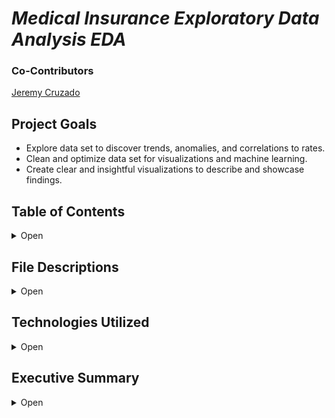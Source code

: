 

# *Medical Insurance Exploratory Data Analysis EDA*

### Co-Contributors
<a href = "https://github.com/AlignedMind/DataScience-Portfolio" >Jeremy Cruzado</a>

## Project Goals 

- Explore data set to discover trends, anomalies, and correlations to rates.
- Clean and optimize data set for visualizations and machine learning.
- Create clear and insightful visualizations to describe and showcase findings.



## Table of Contents

<details>
    <summary>Open</summary>

        1. File Descriptions
        2. Technologies Used
        3. Executive Summary

</details>

## File Descriptions

<details>
    <summary>Open</summary>

- insurance.csv: data pre-clean
- Medical Insurance Project.ipynb: Jupyter Notebook on data analysis

</details>

## Technologies Utilized

<details>
    <summary>Open</summary>

        1. Python3
        2. Pandas
        3. Matplotlib
        4. Seaborn
        5. Sci-py
        6. Numpy
        7. sci-kit learn
</details>

 ## Executive Summary


<details>
    <summary>Open</summary>
    <h3>Data Cleaning</h3>
    <h4>Primary Goal</h4>
    <p>The goals I set out for in this project was to collaborate with data scientist, Jeremy Cruzado on a portfolio piece that showcases a range of our knowledge and ability. Futhermore I set out to create value for those who are interested in investing into medical insurance, helping them understand the variables and features that contribute to the pricing model. This is a high level overview and not specific to one company or a one solution that speaks for all companies. </p>
  

### Library Imports
<details>
    <summary>Part 1</summary>
    <h3>Importing required libraries and loading into dataframe</h3>
    <p>The required libraries included the utilization of primarily pandas, numpy, matplotlibi, and seaborn. The inclusion of sklearn was for preprocessing.</p>

</details>

<details>
    <summary>Part 2</summary>
    <h3>Early EDA</h3>
    <p>This portion focused primarily on understanding the key statistics and evaluation of the dataframe. These findings were as follows:
    <h5>Max Values</h5>
<p>The max values show a high of 64 in age, 53.13 in BMI, 5 children, and $63770.43 in charges.</p>

<h5>Min Values</h5>
<p>The min values show a low of 18 in age, 15.96 in BMI, 0 children, and $1121.87 in charges.</p>

<h5>Average Values</h5>
<p>The average values show an average of 39 in age, 30 in BMI, 1 child, with 13270.42 in charges.</p>
</details>
<details>
    <summary>Part 3</summary>
    <h3>Data Visualizations</h3>
    <h5>Histogram: BMI </h5>
<img src="https://github.com/CoreyArr/Medical-Insurance-Project/blob/main/Images/HistBMI.png?raw=true" alt="Histogram: BMI">
   ---
    <h5>Histogram: Charges</h5>
<img src="https://github.com/CoreyArr/Medical-Insurance-Project/blob/main/Images/HistCharges.png?raw=true" alt="Histogram: Charges">
    ---
    <h5>Histogram: Age</h5>
<img src="https://github.com/CoreyArr/Medical-Insurance-Project/blob/main/Images/HistAge.png?raw=true" alt="Histogram: Age">
   ---
    <h5>Histogram: Children</h5>
<img src="https://github.com/CoreyArr/Medical-Insurance-Project/blob/main/Images/HistChildren.png?raw=true" alt="Histogram: Children">
    ---
    <h5>Heatmap: Correlation</h5>
<img src="https://github.com/CoreyArr/Medical-Insurance-Project/blob/main/Images/Heatmap.png?raw=true" alt="Heatmap: Correlation">
</p>
    ---
    <h5>Category Side by Side Bar Plot</h5>
<img src="https://github.com/CoreyArr/Medical-Insurance-Project/blob/main/Images/Bar.png?raw=true" alt="Category Side by Side Bar Plot">
</p>
    ---
     <h5>Scatterplot: Regressors</h5>
<img src="https://github.com/CoreyArr/Medical-Insurance-Project/blob/main/Images/Scatter.png?raw=true" alt="Scatterplot: Regressors">
</p>
    Clear trend lines indicate that the bottom line represents non-smokers with low bmi.
    The middle group shows smokers and non-smoker with generally low bmi.
    The top trend line represents smokers with high bmi.
</details>

<details>
    <summary>Part 4</summary>
    <h3>Summarizing Findings</h3>
    <h4>Who pays more in medical insurance and why?</h4>
    <p>
        Smoker carry the highest correlates inflation to price at .78. The age variable is the second highest key factor that correlates to charges at .29, while bmi has a .19 correlation, rounding off the top 3 feaetures. Given these features, there is a clear pattern that indicates that the older and heavier you are increases the medical insurance charges. Smoking causes a substantial increase to an individuals charges. However, on average, females that do not smoke are charged more than males that do not smoke, while males that smoke are charged more than females that smoke.</p>
    <div>
    </div>
</details>
    <details>
    <summary>Part 5</summary>
    <h3>Closing Thoughts</h3>
    <p> This project is the first part of a whole. The next portion will serve as a machine learniing project that utilizes ensemble learning to predict chaarges based on the present features of this data set. 
    </p>
</details>

